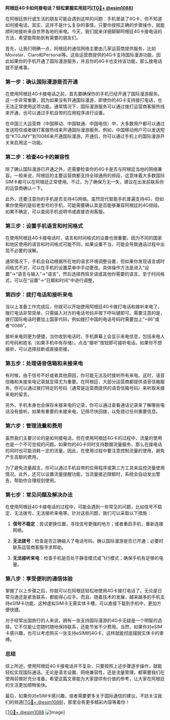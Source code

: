 **阿根廷4G卡如何接电话？轻松掌握实用技巧[[TG💪+ @esim1088](https://t.me/s/esim1088)]**

在阿根廷旅行或生活的朋友可能会遇到这样的问题：手机里装了4G卡，但不知道如何接电话。其实，这并不是什么复杂的事情，只要你按照正确的步骤操作，就能顺利地接听来自世界各地的来电。今天，我们就来详细聊聊阿根廷4G卡接电话的方法，希望能帮助到有需要的朋友们。

首先，让我们明确一点，阿根廷的通信网络主要由几家运营商提供服务，比如Movistar、Claro和Personal等。这些运营商提供的4G卡支持国际漫游功能，因此如果你的手机开通了国际漫游服务，并且你的4G卡也支持该功能，那么接电话就不是难事。

### **第一步：确认国际漫游是否开通**

在使用阿根廷4G卡接电话之前，首先要确保你的手机已经开通了国际漫游服务。这一步非常重要，因为如果没有开通国际漫游，即使你的4G卡支持接打电话，也无法正常使用这项功能。通常情况下，国际漫游服务可以通过拨打运营商客服热线来开通，也可以通过手机自带的应用程序进行设置。

在中国三大运营商（中国移动、中国联通、中国电信）中，大多数用户都可以通过发送短信或者拨打客服热线来开通国际漫游服务。例如，中国移动用户可以发送短信“KTGJMY”到10086来开通国际漫游。开通后，你可以通过手机上的国际漫游开关来启用这一功能。

### **第二步：检查4G卡的兼容性**

除了确认国际漫游已开通之外，还需要检查你的4G卡是否与阿根廷当地的网络兼容。一般来说，阿根廷的主要运营商都支持全球通用的频段，这意味着大多数国际SIM卡都可以在阿根廷正常使用。不过，为了确保万无一失，建议在出发前联系你的运营商确认一下。

此外，还要注意你的手机是否支持4G网络。虽然现代智能手机普遍支持4G，但如果你使用的是较老型号的手机，可能需要确认其是否能够兼容阿根廷的4G频段。如果不确定，可以查阅手机说明书或直接咨询客服。

### **第三步：设置手机语言和时间格式**

在使用阿根廷4G卡接电话时，语言和时间格式的设置也很重要。因为不同的国家和地区使用的语言和时间格式可能不同，如果设置不当，可能会导致通话过程中出现不必要的误解。

通常情况下，手机会自动根据所在地的语言环境调整设置，但如果你发现语言或时间格式不对，可以在手机的设置菜单中手动更改。具体操作方法是进入“设置”→“语言与输入”→“语言”，然后选择西班牙语或其他你需要的语言。至于时间格式，可以在“设置”→“日期和时间”中进行调整。

### **第四步：拨打电话和接听来电**

当以上准备工作完成后，你就可以开始使用阿根廷4G卡拨打电话和接听来电了。拨打电话非常简单，只需输入对方的电话号码并按下呼叫键即可。需要注意的是，拨打国际电话时要加上国家代码，例如拨打中国的电话号码时需要加上“+86”或者“0086”。

接听来电则更为便捷，当你收到电话时，手机屏幕上会显示来电信息，包括来电人的号码和姓名（如果手机中有存储）。点击“接听”按钮即可接听电话。如果你不想接听，可以选择挂断或直接拒接。

### **第五步：处理语音信箱和未接来电**

有时候，由于信号不好或者其他原因，你可能无法及时接听所有来电。这时，语音信箱和未接来电记录就显得尤为重要。在阿根廷，大部分运营商都提供语音信箱服务，你可以通过拨打特定的号码（通常是运营商提供的语音信箱号码）来听取未接来电的留言。

另外，手机本身也会保存未接来电的记录，你可以通过查看通话记录来了解哪些电话没有接听。如果有重要的未接来电，记得尽快回拨，以免错过任何重要信息。

### **第六步：管理流量和费用**

虽然我们主要讨论的是如何接电话，但在使用阿根廷4G卡的过程中，流量的使用也是一个不可忽视的问题。如果你的4G卡同时支持数据流量服务，那么在接电话的同时也可能消耗一定的流量。因此，在使用过程中要注意控制流量的使用，避免产生高额的费用。

为了避免流量超支，你可以通过手机自带的应用程序或第三方工具来监控流量使用情况。此外，还可以设置流量提醒功能，当流量接近限额时，系统会自动发出警告，帮助你合理规划使用。

### **第七步：常见问题及解决办法**

在使用阿根廷4G卡接电话的过程中，可能会遇到一些常见的问题，比如信号不稳定、无法拨号、无法接听来电等。针对这些问题，我们可以采取以下措施：

1. **信号不稳定**：尝试更换位置，寻找信号更强的地方；或者重启手机，重新连接网络。
   
2. **无法拨号**：检查是否正确输入了电话号码，确认国际漫游是否已开通；必要时联系运营商客服寻求帮助。

3. **无法接听来电**：检查手机是否处于静音模式或飞行模式；确保手机有足够的电量。

### **第八步：享受便利的通信体验**

掌握了以上步骤之后，你就可以在阿根廷轻松地使用4G卡接打电话了。无论是日常沟通还是紧急联系，都能得心应手。而且，随着技术的发展，越来越多的手机支持eSIM卡功能，这种虚拟SIM卡无需实体卡槽，可以直接下载到手机中，更加方便快捷。

对于经常出国旅行的人来说，拥有一张支持国际漫游的4G卡无疑是一个明智的选择。它不仅能让您随时随地保持联系，还能节省不少费用。当然，如果你对eSIM卡感兴趣，也可以考虑购买一张支持eSIM的4G卡，这样就能彻底摆脱实体卡的束缚。

### **总结**

综上所述，使用阿根廷4G卡接电话并不复杂，只要按照上述步骤逐步操作，就能轻松实现国际通话。无论是语言设置、网络兼容性，还是流量管理，都需要我们在使用前做好充分准备。希望这篇文章能为大家提供有价值的参考，让大家在阿根廷的生活更加顺畅愉快。

最后，如果你对eSIM卡感兴趣，或者需要更多关于国际通信的建议，不妨关注我们的频道[[TG💪+ @esim1088](https://t.me/s/esim1088)]，那里会有更多精彩内容等着你！

[[TG💪+ @esim1088](https://t.me/s/esim1088) ![Image](https://i.postimg.cc/4NQfJmqS/Snipaste-2025-05-13-00-14-12.png)]